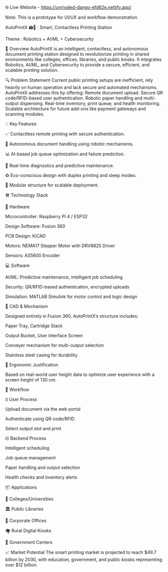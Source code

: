 🌐 Live Website -  https://unrivaled-dango-efd62e.netlify.app/

Note: This is a prototype for UI/UX and workflow demonstration.


AutoPrintX 🖨️🤖 : Smart, Contactless Printing Station 

Theme : Robotics + AI/ML + Cybersecurity


🚀 Overview
AutoPrintX is an intelligent, contactless, and autonomous document printing station designed to revolutionize printing in shared environments like colleges, offices, libraries, and public kiosks. It integrates Robotics, AI/ML, and Cybersecurity to provide a secure, efficient, and scalable printing solution.

🔍 Problem Statement
Current public printing setups are inefficient, rely heavily on human operation and lack secure and automated mechanisms. AutoPrintX addresses this by offering:
Remote document upload.
Secure QR code/RFID-based user authentication.
Robotic paper handling and multi-output dispensing.
Real-time inventory, print queue, and health monitoring.
Scalable architecture for future add-ons like payment gateways and scanning modules.

💡 Key Features

✅ Contactless remote printing with secure authentication.

🤖 Autonomous document handling using robotic mechanisms.

📊 AI-based job queue optimization and failure prediction.

🔧 Real-time diagnostics and predictive maintenance.

♻️ Eco-conscious design with duplex printing and sleep modes.

🧩 Modular structure for scalable deployment.



🛠️ Technology Stack


🔌 Hardware

Microcontroller: Raspberry Pi 4 / ESP32

Design Software: Fusion 360

PCB Design: KiCAD

Motors: NEMA17 Stepper Motor with DRV8825 Driver

Sensors: AS5600 Encoder


💻 Software

AI/ML: Predictive maintenance, intelligent job scheduling

Security: QR/RFID-based authentication, encrypted uploads

Simulation: MATLAB Simulink for motor control and logic design



🧠 CAD & Mechanism

Designed entirely in Fusion 360, AutoPrintX’s structure includes:

Paper Tray, Cartridge Stack

Output Bucket, User Interface Screen

Conveyer mechanism for multi-output selection

Stainless steel casing for durability



📐 Ergonomic Justification

Based on real-world user height data to optimize user experience with a screen height of 130 cm.


🔄 Workflow

i) User Process

Upload document via the web portal

Authenticate using QR code/RFID

Select output slot and print

ii) Backend Process

Intelligent scheduling

Job queue management

Paper handling and output selection

Health checks and inventory alerts



📦 Applications

🏫 Colleges/Universities

🏛️ Public Libraries

🏢 Corporate Offices

🏘️ Rural Digital Kiosks

🧾 Government Centers



📈 Market Potential
The smart printing market is projected to reach $49.7 billion by 2030, with education, government, and public kiosks representing over $12 billion.
